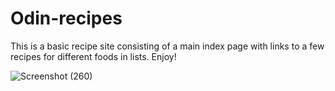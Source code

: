 # Odin-recipes
This is a basic recipe site consisting of a main index page with links to a few recipes for different foods in lists.  Enjoy!


![Screenshot (260)](https://user-images.githubusercontent.com/84866508/176073783-c2eeeb5e-f9d4-44f1-9e62-b567db68c345.png)
